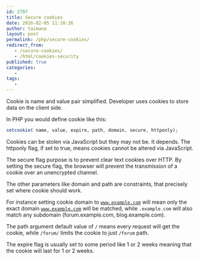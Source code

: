 ```yaml
---
id: 2707
title: Secure cookies
date: 2016-02-05 11:10:26
author: taimane
layout: post
permalink: /php/secure-cookies/
redirect_from: 
   - /secure-cookies/
   - /html/cookies-security
published: true
categories:
   -
tags:
   -
---
```

Cookie is name and value pair simplified. Developer uses cookies to store data on the client side. 

In PHP you would define cookie like this:

```php
setcookie( name, value, expire, path, domain, secure, httponly);
```


Cookies can be stolen via JavaScript but they may not be. It depends. The httponly flag, if set to true, means cookies cannot be altered via JavaScript.


The secure flag purpose is to prevent clear text cookies over HTTP. By setting the secure flag, the browser will prevent the transmission of a cookie over an unencrypted channel.



The other parameters like domain and path are constraints, that precisely set where cookie should work.



For instance setting cookie domain to <code>www.example.com</code> will mean only the exact domain <code>www.example.com</code> will be matched, while <code>.example.com</code> will also match any subdomain (forum.example.com, blog.example.com).



The path argument default value of <code>/</code> means every request will get the cookie, while <code>/forum/</code> limits the cookie to just <code>/forum</code> path. 


The expire flag is usually set to some period like 1 or 2 weeks meaning that the cookie will last for 1 or 2 weeks.




